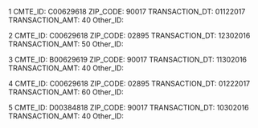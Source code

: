 1 
CMTE_ID: C00629618
ZIP_CODE: 90017
TRANSACTION_DT: 01122017
TRANSACTION_AMT: 40
Other_ID: 

2 
CMTE_ID: C00629618
ZIP_CODE: 02895
TRANSACTION_DT: 12302016
TRANSACTION_AMT: 50
Other_ID: 

3 
CMTE_ID: B00629619
ZIP_CODE: 90017
TRANSACTION_DT: 11302016
TRANSACTION_AMT: 40
Other_ID: 

4 
CMTE_ID: C00629618
ZIP_CODE: 02895
TRANSACTION_DT: 01222017
TRANSACTION_AMT: 60
Other_ID: 

5 
CMTE_ID: D00384818
ZIP_CODE: 90017
TRANSACTION_DT: 10302016
TRANSACTION_AMT: 40
Other_ID: 

